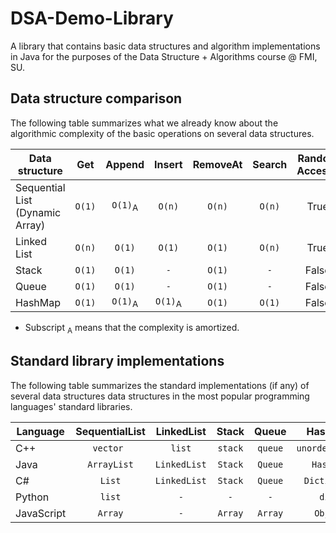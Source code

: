 DSA-Demo-Library
================
A library that contains basic data structures and algorithm implementations in Java for the 
purposes of the Data Structure + Algorithms course @ FMI, SU.

## Data structure comparison
The following table summarizes what we already know about the algorithmic complexity of 
the basic operations on several data structures.


| Data structure  | Get | Append | Insert | RemoveAt  | Search | Random Access? |
|-----------------|:---:|:------:|:------:|:---------:|:------:|:------:|
| Sequential List (Dynamic Array)  | `O(1)`  | `O(1)`<sub>A</sub> | `O(n)` | `O(n)` | `O(n)` | True |
| Linked List | `O(n)`  | `O(1)` | `O(1)` | `O(1)` | `O(n)` | True |
| Stack | `O(1)`  | `O(1)` | `-` | `O(1)` | `-` | False |
| Queue | `O(1)`  | `O(1)` | `-` | `O(1)` | `-` | False |
| HashMap | `O(1)`  | `O(1)`<sub>A</sub> | `O(1)`<sub>A</sub> | `O(1)` | `O(1)` | False |

* Subscript <sub>A</sub> means that the complexity is amortized.

## Standard library implementations
The following table summarizes the standard implementations (if any) of several data structures
data structures in the most popular programming languages' standard libraries.


| Language  | SequentialList | LinkedList | Stack | Queue  | HashMap | Set |
|-----------------|:---:|:------:|:------:|:---------:|:------:|:------:|
| C++ | `vector `  | `list` | `stack` | `queue` | `unordered_map` | `unordered_set` |
| Java | `ArrayList`  | `LinkedList` | `Stack` | `Queue` | `HashMap` | `HashSet` |
| C# | `List`  | `LinkedList` | `Stack` | `Queue` | `Dictionary` | `HashSet` |
| Python | `list`  | `-` | `-` | `-` | `dict` | `set` |
| JavaScript | `Array`  | `-` | `Array` | `Array` | `Object` | `-` |